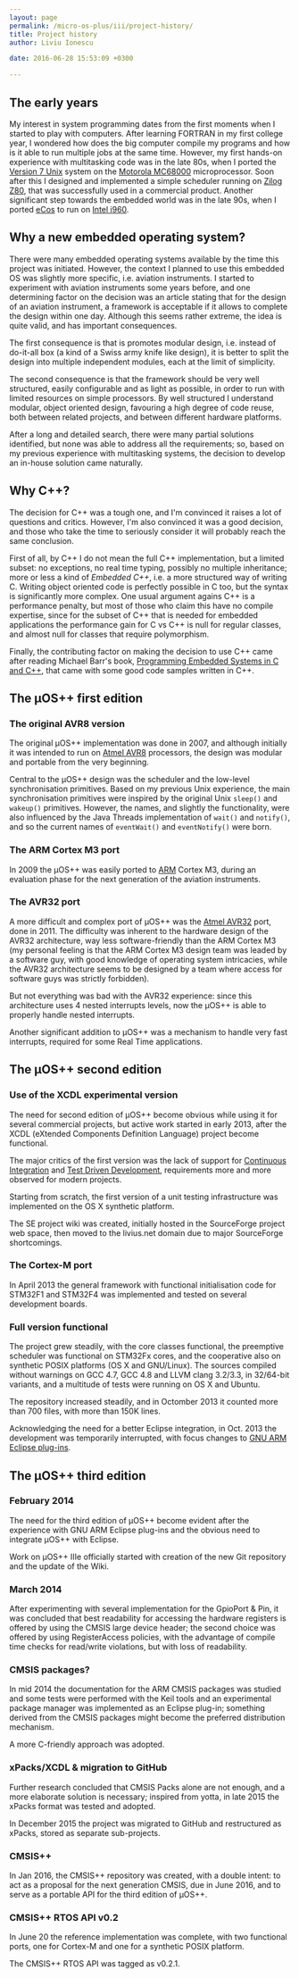 ```yaml
---
layout: page
permalink: /micro-os-plus/iii/project-history/
title: Project history
author: Liviu Ionescu

date: 2016-06-28 15:53:09 +0300

---
```


## The early years

My interest in system programming dates from the first moments when I started to play with computers. After learning FORTRAN in my first college year, I wondered how does the big computer compile my programs and how is it able to run multiple jobs at the same time. However, my first hands-on experience with multitasking code was in the late 80s, when I ported the [Version 7 Unix](http://en.wikipedia.org/wiki/Version_7_Unix) system on the [Motorola MC68000](http://en.wikipedia.org/wiki/68000) microprocessor. Soon after this I designed and implemented a simple scheduler running on [Zilog Z80](http://en.wikipedia.org/wiki/Z80), that was successfully used in a commercial product. Another significant step towards the embedded world was in the late 90s, when I ported [eCos](http://en.wikipedia.org/wiki/ECos) to run on [Intel i960](http://en.wikipedia.org/wiki/I960).

## Why a new embedded operating system?

There were many embedded operating systems available by the time this project was initiated. However, the context I planned to use this embedded OS was slightly more specific, i.e. aviation instruments. I started to experiment with aviation instruments some years before, and one determining factor on the decision was an article stating that for the design of an aviation instrument, a framework is acceptable if it allows to complete the design within one day. Although this seems rather extreme, the idea is quite valid, and has important consequences.

The first consequence is that is promotes modular design, i.e. instead of do-it-all box (a kind of a Swiss army knife like design), it is better to split the design into multiple independent modules, each at the limit of simplicity.

The second consequence is that the framework should be very well structured, easily configurable and as light as possible, in order to run with limited resources on simple processors. By well structured I understand modular, object oriented design, favouring a high degree of code reuse, both between related projects, and between different hardware platforms.

After a long and detailed search, there were many partial solutions identified, but none was able to address all the requirements; so, based on my previous experience with multitasking systems, the decision to develop an in-house solution came naturally.

## Why C++?

The decision for C++ was a tough one, and I'm convinced it raises a lot of questions and critics. However, I'm also convinced it was a good decision, and those who take the time to seriously consider it will probably reach the same conclusion.

First of all, by C++ I do not mean the full C++ implementation, but a limited subset: no exceptions, no real time typing, possibly no multiple inheritance; more or less a kind of *Embedded C++*, i.e. a more structured way of writing C. Writing object oriented code is perfectly possible in C too, but the syntax is significantly more complex. One usual argument agains C++ is a performance penalty, but most of those who claim this have no compile expertise, since for the subset of C++ that is needed for embedded applications the performance gain for C vs C++ is null for regular classes, and almost null for classes that require polymorphism.

Finally, the contributing factor on making the decision to use C++ came after reading Michael Barr's book, [Programming Embedded Systems in C and C++](http://www.amazon.com/Programming-Embedded-Systems-C/dp/1565923545), that came with some good code samples written in C++.

## The µOS++ first edition

### The original AVR8 version

The original µOS++ implementation was done in 2007, and although initially it was intended to run on [Atmel AVR8](http://en.wikipedia.org/wiki/AVR8) processors, the design was modular and portable from the very beginning.

Central to the µOS++ design was the scheduler and the low-level synchronisation primitives. Based on my previous Unix experience, the main synchronisation primitives were inspired by the original Unix `sleep()` and `wakeup()` primitives. However, the names, and slightly the functionality, were also influenced by the Java Threads implementation of `wait()` and `notify()`, and so the current names of `eventWait()` and `eventNotify()` were born.

### The ARM Cortex M3 port

In 2009 the µOS++ was easily ported to [ARM](http://en.wikipedia.org/wiki/ARM_architecture) Cortex M3, during an evaluation phase for the next generation of the aviation instruments.

### The AVR32 port

A more difficult and complex port of µOS++ was the [Atmel AVR32](http://en.wikipedia.org/wiki/AVR32) port, done in 2011. The difficulty was inherent to the hardware design of the AVR32 architecture, way less software-friendly than the ARM Cortex M3 (my personal feeling is that the ARM Cortex M3 design team was leaded by a software guy, with good knowledge of operating system intricacies, while the AVR32 architecture seems to be designed by a team where access for software guys was strictly forbidden).

But not everything was bad with the AVR32 experience: since this architecture uses 4 nested interrupts levels, now the µOS++ is able to properly handle nested interrupts.

Another significant addition to µOS++ was a mechanism to handle very fast interrupts, required for some Real Time applications.

## The µOS++ second edition

### Use of the XCDL experimental version

The need for second edition of µOS++ become obvious while using it for several commercial projects, but active work started in early 2013, after the XCDL (eXtended Components Definition Language) project become functional.

The major critics of the first version was the lack of support for [Continuous Integration](http://en.wikipedia.org/wiki/Continuous_integration) and [Test Driven Development](http://en.wikipedia.org/wiki/Test-driven_development), requirements more and more observed for modern projects.

Starting from scratch, the first version of a unit testing infrastructure was implemented on the OS X synthetic platform.

The SE project wiki was created, initially hosted in the SourceForge project web space, then moved to the livius.net domain due to major SourceForge shortcomings.

### The Cortex-M port

In April 2013 the general framework with functional initialisation code for STM32F1 and STM32F4 was implemented and tested on several development boards.

### Full version functional

The project grew steadily, with the core classes functional, the preemptive scheduler was functional on STM32Fx cores, and the cooperative also on synthetic POSIX platforms (OS X and GNU/Linux). The sources compiled without warnings on GCC 4.7, GCC 4.8 and LLVM clang 3.2/3.3, in 32/64-bit variants, and a multitude of tests were running on OS X and Ubuntu.

The repository increased steadily, and in Octomber 2013 it counted more than 700 files, with more than 150K lines.

Acknowledging the need for a better Eclipse integration, in Oct. 2013 the development was temporarily interrupted, with focus changes to [GNU ARM Eclipse plug-ins](http://gnuarmeclipse.livius.net/blog/).

## The µOS++ third edition

### February 2014

The need for the third edition of µOS++ become evident after the experience with GNU ARM Eclipse plug-ins and the obvious need to integrate µOS++ with Eclipse.

Work on µOS++ IIIe officially started with creation of the new Git repository and the update of the Wiki.

### March 2014

After experimenting with several implementation for the GpioPort & Pin, it was concluded that best readability for accessing the hardware registers is offered by using the CMSIS large device header; the second choice was offered by using RegisterAccess policies, with the advantage of compile time checks for read/write violations, but with loss of readability.

### CMSIS packages?

In mid 2014 the documentation for the ARM CMSIS packages was studied and some tests were performed with the Keil tools and an experimental package manager was implemented as an Eclipse plug-in; something derived from the CMSIS packages might become the preferred distribution mechanism.

A more C-friendly approach was adopted.

### xPacks/XCDL & migration to GitHub

Further research concluded that CMSIS Packs alone are not enough, and a more elaborate solution is necessary; inspired from yotta, in late 2015 the xPacks format was tested and adopted.

In December 2015 the project was migrated to GitHub and restructured as xPacks, stored as separate sub-projects.

### CMSIS++

In Jan 2016, the CMSIS++ repository was created, with a double intent: to act as a proposal for the next generation CMSIS, due in June 2016, and to serve as a portable API for the third edition of µOS++.

### CMSIS++ RTOS API v0.2

In June 20 the reference implementation was complete, with two functional ports, one for Cortex-M and one for a synthetic POSIX platform.

The CMSIS++ RTOS API was tagged as v0.2.1.
